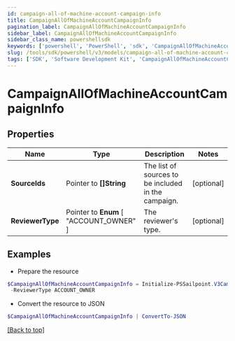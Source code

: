 ```yaml
---
id: campaign-all-of-machine-account-campaign-info
title: CampaignAllOfMachineAccountCampaignInfo
pagination_label: CampaignAllOfMachineAccountCampaignInfo
sidebar_label: CampaignAllOfMachineAccountCampaignInfo
sidebar_class_name: powershellsdk
keywords: ['powershell', 'PowerShell', 'sdk', 'CampaignAllOfMachineAccountCampaignInfo', 'CampaignAllOfMachineAccountCampaignInfo'] 
slug: /tools/sdk/powershell/v3/models/campaign-all-of-machine-account-campaign-info
tags: ['SDK', 'Software Development Kit', 'CampaignAllOfMachineAccountCampaignInfo', 'CampaignAllOfMachineAccountCampaignInfo']
---
```



# CampaignAllOfMachineAccountCampaignInfo

## Properties

Name | Type | Description | Notes
------------ | ------------- | ------------- | -------------
**SourceIds** |  Pointer to **[]String** | The list of sources to be included in the campaign. | [optional] 
**ReviewerType** |  Pointer to  **Enum** [  "ACCOUNT_OWNER" ] | The reviewer's type. | [optional] 

## Examples

- Prepare the resource
```powershell
$CampaignAllOfMachineAccountCampaignInfo = Initialize-PSSailpoint.V3CampaignAllOfMachineAccountCampaignInfo  -SourceIds [0fbe863c063c4c88a35fd7f17e8a3df5] `
 -ReviewerType ACCOUNT_OWNER
```

- Convert the resource to JSON
```powershell
$CampaignAllOfMachineAccountCampaignInfo | ConvertTo-JSON
```


[[Back to top]](#) 

